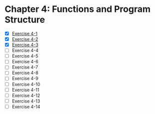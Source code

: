 # Chapter 4: Functions and Program Structure

- [x] [Exercise 4-1](./ex.4.1.c)
- [x] [Exercise 4-2](./ex.4.2.c)
- [x] [Exercise 4-3](./ex.4.3.c)
- [ ] Exercise 4-4
- [ ] Exercise 4-5
- [ ] Exercise 4-6
- [ ] Exercise 4-7
- [ ] Exercise 4-8
- [ ] Exercise 4-9
- [ ] Exercise 4-10
- [ ] Exercise 4-11
- [ ] Exercise 4-12
- [ ] Exercise 4-13
- [ ] Exercise 4-14

